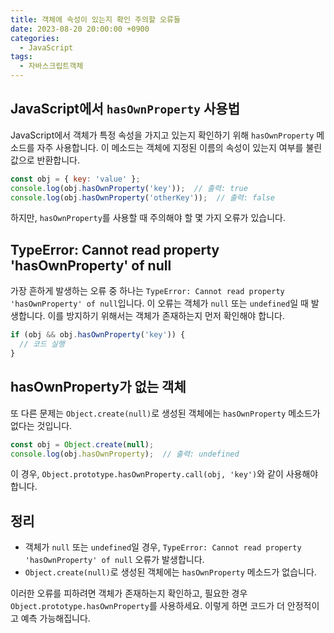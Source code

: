 ```yaml
---
title: 객체에 속성이 있는지 확인 주의할 오류들
date: 2023-08-20 20:00:00 +0900
categories:
  - JavaScript
tags:
  - 자바스크립트객체
---
```


## JavaScript에서 `hasOwnProperty` 사용법

JavaScript에서 객체가 특정 속성을 가지고 있는지 확인하기 위해 `hasOwnProperty` 메소드를 자주 사용합니다. 이 메소드는 객체에 지정된 이름의 속성이 있는지 여부를 불린 값으로 반환합니다.

```javascript
const obj = { key: 'value' };
console.log(obj.hasOwnProperty('key'));  // 출력: true
console.log(obj.hasOwnProperty('otherKey'));  // 출력: false
```

하지만, `hasOwnProperty`를 사용할 때 주의해야 할 몇 가지 오류가 있습니다.

## TypeError: Cannot read property 'hasOwnProperty' of null

가장 흔하게 발생하는 오류 중 하나는 `TypeError: Cannot read property 'hasOwnProperty' of null`입니다. 이 오류는 객체가 `null` 또는 `undefined`일 때 발생합니다. 이를 방지하기 위해서는 객체가 존재하는지 먼저 확인해야 합니다.

```javascript
if (obj && obj.hasOwnProperty('key')) {
  // 코드 실행
}
```

## hasOwnProperty가 없는 객체

또 다른 문제는 `Object.create(null)`로 생성된 객체에는 `hasOwnProperty` 메소드가 없다는 것입니다.

```javascript
const obj = Object.create(null);
console.log(obj.hasOwnProperty);  // 출력: undefined
```

이 경우, `Object.prototype.hasOwnProperty.call(obj, 'key')`와 같이 사용해야 합니다.

## 정리

- 객체가 `null` 또는 `undefined`일 경우, `TypeError: Cannot read property 'hasOwnProperty' of null` 오류가 발생합니다.
- `Object.create(null)`로 생성된 객체에는 `hasOwnProperty` 메소드가 없습니다.
  
이러한 오류를 피하려면 객체가 존재하는지 확인하고, 필요한 경우 `Object.prototype.hasOwnProperty`를 사용하세요. 이렇게 하면 코드가 더 안정적이고 예측 가능해집니다.